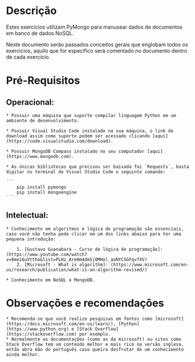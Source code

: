 # Descrição

Estes exercicios utilizam PyMongo para manusear dados de documentos em banco de dados NoSQL.

Neste documento serão passados conceitos gerais que englobam todos os exercicios, aquilo que for específico será comentado no documento dentro de cada exercício.

# Pré-Requisitos

## Operacional:

    * Possuir uma máquina que suporte compilar linguagem Python em um ambiente de desenvolvimento.
    
    * Possuir Visual Studio Code instalado na sua máquina, o link do download assim como suporte podem ser acessado clicando [aqui] (https://code.visualstudio.com/download).
   
    * Possuir MongoDB Compass instalado no seu computador [aqui] (https://www.mongodb.com).
    
    * As únicas bibliotecas que precisou ser baixada foi ´Requests´, basta digitar no terminal do Visual Studio Code o seguinte comando:

    ´´´
        pip install pymongo
        pip install mongoengine
    ´´´

## Intelectual: 

    * Conhecimento em algoritmos e lógica de programação são essenciais, caso você não tenha pode clicar em um dos links abaixo para ter uma pequena introdução:

        1. [Gustavo Guanabara - Curso de lógica de programação]: (https://www.youtube.com/watch?v=8mei6uVttho&list=PLHz_AreHm4dmSj0MHol_aoNYCSGFqvfXV)        
        2. [Microsoft - What is algorithm]: (https://www.microsoft.com/en-us/research/publication/what-is-an-algorithm-revised/)

    * Conhecimento em NoSQL e MongoDB.

# Observações e recomendações

    * Recomenda-se que você realize pesquisas em fontes como [microsoft] (https://docs.microsoft.com/en-us/learn/), [Python] (https://www.python.org) e [Stack Overflow] (https://stackoverflow.com) por exemplo.
    * Normalmente as documentações (como as da microsoft) ou sites como Stack Overflow tem um conteúdo melhor e mais rico na versão inglesa, então abra mão do português caso queira desfrutar de um conhecimento ainda melhor.
    
